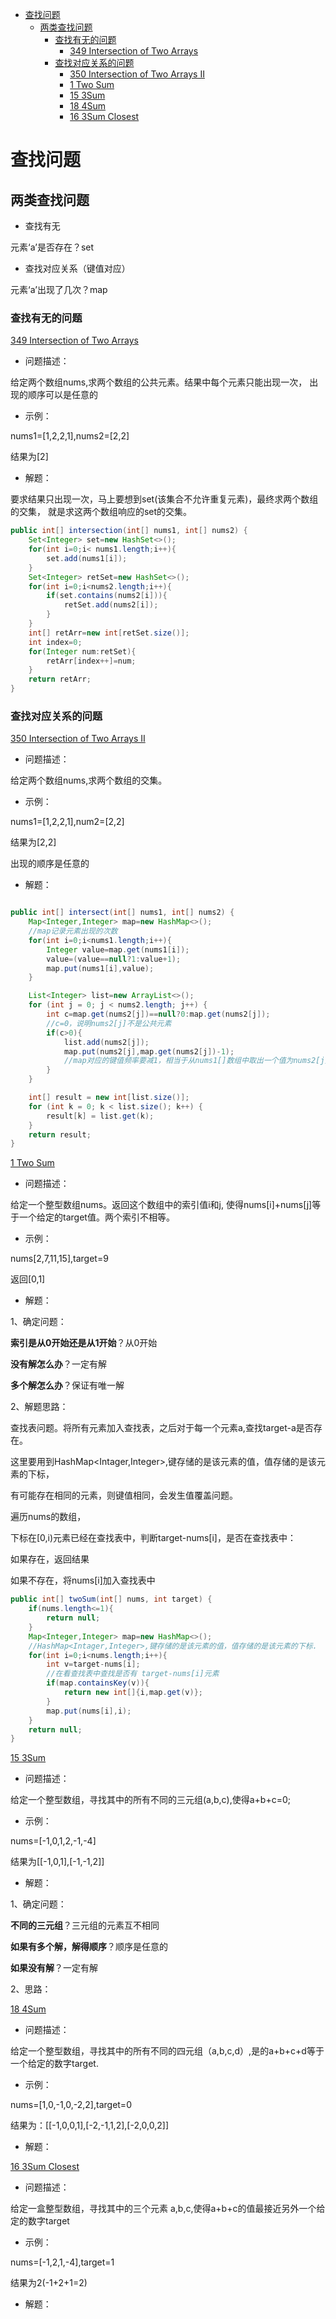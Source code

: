 <!-- GFM-TOC -->
* [查找问题](#查找问题)
    * [两类查找问题](#两类查找问题)
        * [查找有无的问题](#查找有无的问题)
            * [349 Intersection of Two Arrays](https://leetcode.com/problems/intersection-of-two-arrays/description/)
        * [查找对应关系的问题](#查找对应关系的问题)
            * [350 Intersection of Two Arrays II](https://leetcode.com/problems/intersection-of-two-arrays-ii/description/)
            * [1 Two Sum](https://leetcode.com/problems/two-sum/description/)
            * [15 3Sum](https://leetcode.com/problems/3sum/description/)
            * [18 4Sum](https://leetcode.com/problems/4sum/description/)
            * [16 3Sum Closest](https://leetcode.com/problems/3sum-closest/description/)
<!-- GFM-TOC -->

# 查找问题
## 两类查找问题

* 查找有无

元素‘a’是否存在？set

* 查找对应关系（键值对应）

元素‘a’出现了几次？map

### 查找有无的问题
[349 Intersection of Two Arrays](https://leetcode.com/problems/intersection-of-two-arrays/description/)

* 问题描述： 

给定两个数组nums,求两个数组的公共元素。结果中每个元素只能出现一次，
出现的顺序可以是任意的

* 示例：

nums1=[1,2,2,1],nums2=[2,2]

结果为[2]

* 解题：

要求结果只出现一次，马上要想到set(该集合不允许重复元素)，最终求两个数组的交集，
就是求这两个数组响应的set的交集。

```java
public int[] intersection(int[] nums1, int[] nums2) {
    Set<Integer> set=new HashSet<>();
    for(int i=0;i< nums1.length;i++){
        set.add(nums1[i]);
    }
    Set<Integer> retSet=new HashSet<>();
    for(int i=0;i<nums2.length;i++){
        if(set.contains(nums2[i])){
            retSet.add(nums2[i]);
        }
    }
    int[] retArr=new int[retSet.size()];
    int index=0;
    for(Integer num:retSet){
        retArr[index++]=num;
    }
    return retArr;
}
```

### 查找对应关系的问题
[350 Intersection of Two Arrays II](https://leetcode.com/problems/intersection-of-two-arrays-ii/description/)

* 问题描述：

给定两个数组nums,求两个数组的交集。

* 示例：

nums1=[1,2,2,1],num2=[2,2]

结果为[2,2]

出现的顺序是任意的

* 解题：
```java

public int[] intersect(int[] nums1, int[] nums2) {
    Map<Integer,Integer> map=new HashMap<>();
    //map记录元素出现的次数
    for(int i=0;i<nums1.length;i++){
        Integer value=map.get(nums1[i]);
        value=(value==null?1:value+1);
        map.put(nums1[i],value);
    }

    List<Integer> list=new ArrayList<>();
    for (int j = 0; j < nums2.length; j++) {
        int c=map.get(nums2[j])==null?0:map.get(nums2[j]);
        //c=0，说明nums2[j]不是公共元素
        if(c>0){
            list.add(nums2[j]);
            map.put(nums2[j],map.get(nums2[j])-1);
            //map对应的键值频率要减1，相当于从nums1[]数组中取出一个值为nums2[j]的元素
        }
    }

    int[] result = new int[list.size()];
    for (int k = 0; k < list.size(); k++) {
        result[k] = list.get(k);
    }
    return result;
}
```

[1 Two Sum](https://leetcode.com/problems/two-sum/description/)

* 问题描述：

给定一个整型数组nums。返回这个数组中的索引值i和j,
使得nums[i]+nums[j]等于一个给定的target值。两个索引不相等。

* 示例：

nums[2,7,11,15],target=9

返回[0,1]

* 解题：

1、确定问题：

**索引是从0开始还是从1开始**？从0开始

**没有解怎么办**？一定有解

**多个解怎么办**？保证有唯一解

2、解题思路：

查找表问题。将所有元素加入查找表，之后对于每一个元素a,查找target-a是否存在。

这里要用到HashMap<Intager,Integer>,键存储的是该元素的值，值存储的是该元素的下标，

有可能存在相同的元素，则键值相同，会发生值覆盖问题。

遍历nums的数组，

下标在[0,i)元素已经在查找表中，判断target-nums[i]，是否在查找表中：

如果存在，返回结果

如果不存在，将nums[i]加入查找表中

```java
public int[] twoSum(int[] nums, int target) {
    if(nums.length<=1){
        return null;
    }
    Map<Integer,Integer> map=new HashMap<>();
    //HashMap<Intager,Integer>,键存储的是该元素的值，值存储的是该元素的下标.
    for(int i=0;i<nums.length;i++){
        int v=target-nums[i];
        //在看查找表中查找是否有 target-nums[i]元素
        if(map.containsKey(v)){
            return new int[]{i,map.get(v)};
        }
        map.put(nums[i],i);
    }
    return null;
}
```

[15 3Sum](https://leetcode.com/problems/3sum/description/)

* 问题描述：

给定一个整型数组，寻找其中的所有不同的三元组(a,b,c),使得a+b+c=0;

* 示例：

nums=[-1,0,1,2,-1,-4]

结果为[[-1,0,1],[-1,-1,2]]

* 解题：

1、确定问题：

**不同的三元组**？三元组的元素互不相同

**如果有多个解，解得顺序**？顺序是任意的

**如果没有解**？一定有解

2、思路：


[18 4Sum](https://leetcode.com/problems/4sum/description/)

* 问题描述：

给定一个整型数组，寻找其中的所有不同的四元组（a,b,c,d）,是的a+b+c+d等于一个给定的数字target.

* 示例：

nums=[1,0,-1,0,-2,2],target=0

结果为：[[-1,0,0,1],[-2,-1,1,2],[-2,0,0,2]]

* 解题：

[16 3Sum Closest](https://leetcode.com/problems/3sum-closest/description/)

* 问题描述：

给定一盒整型数组，寻找其中的三个元素 a,b,c,使得a+b+c的值最接近另外一个给定的数字target

* 示例：

nums=[-1,2,1,-4],target=1

结果为2(-1+2+1=2)

* 解题：

